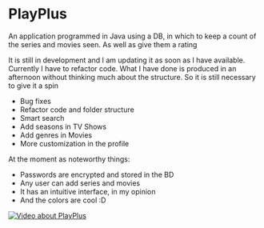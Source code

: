 # PlayPlus
An application programmed in Java using a DB, in which to keep a count of the series and movies seen. As well as give them a rating

It is still in development and I am updating it as soon as I have available. Currently I have to refactor code. What I have done is produced in an afternoon without thinking much about the structure. So it is still necessary to give it a spin

- Bug fixes
- Refactor code and folder structure
- Smart search
- Add seasons in TV Shows
- Add genres in Movies
- More customization in the profile

At the moment as noteworthy things:
- Passwords are encrypted and stored in the BD
- Any user can add series and movies
- It has an intuitive interface, in my opinion
- And the colors are cool :D

[![Video about PlayPlus](https://img.youtube.com/vi/okPXYuJHSi8/0.jpg)](https://youtu.be/okPXYuJHSi8)
